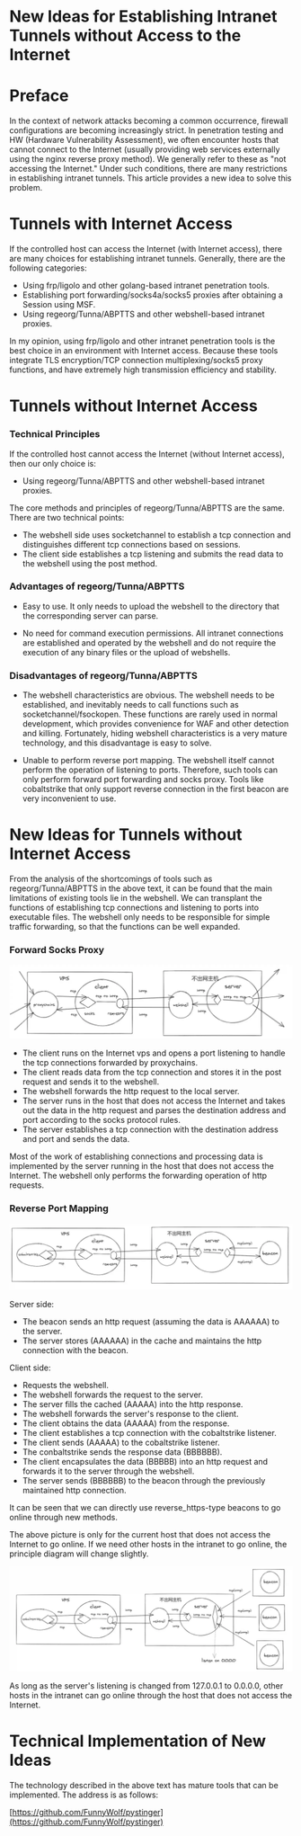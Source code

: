 # New Ideas for Establishing Intranet Tunnels without Access to the Internet

# Preface
In the context of network attacks becoming a common occurrence, firewall configurations are becoming increasingly strict. In penetration testing and HW (Hardware Vulnerability Assessment), we often encounter hosts that cannot connect to the Internet (usually providing web services externally using the nginx reverse proxy method). We generally refer to these as "not accessing the Internet." Under such conditions, there are many restrictions in establishing intranet tunnels. This article provides a new idea to solve this problem.

# Tunnels with Internet Access
If the controlled host can access the Internet (with Internet access), there are many choices for establishing intranet tunnels. Generally, there are the following categories:

+ Using frp/ligolo and other golang-based intranet penetration tools.
+ Establishing port forwarding/socks4a/socks5 proxies after obtaining a Session using MSF.
+ Using regeorg/Tunna/ABPTTS and other webshell-based intranet proxies.

In my opinion, using frp/ligolo and other intranet penetration tools is the best choice in an environment with Internet access. Because these tools integrate TLS encryption/TCP connection multiplexing/socks5 proxy functions, and have extremely high transmission efficiency and stability.

# Tunnels without Internet Access
### Technical Principles
If the controlled host cannot access the Internet (without Internet access), then our only choice is:

+ Using regeorg/Tunna/ABPTTS and other webshell-based intranet proxies.

The core methods and principles of regeorg/Tunna/ABPTTS are the same. There are two technical points:

+ The webshell side uses socketchannel to establish a tcp connection and distinguishes different tcp connections based on sessions.
+ The client side establishes a tcp listening and submits the read data to the webshell using the post method.

### Advantages of regeorg/Tunna/ABPTTS
+ Easy to use.
  It only needs to upload the webshell to the directory that the corresponding server can parse.

+ No need for command execution permissions.
  All intranet connections are established and operated by the webshell and do not require the execution of any binary files or the upload of webshells.

### Disadvantages of regeorg/Tunna/ABPTTS
+ The webshell characteristics are obvious.
  The webshell needs to be established, and inevitably needs to call functions such as socketchannel/fsockopen. These functions are rarely used in normal development, which provides convenience for WAF and other detection and killing. Fortunately, hiding webshell characteristics is a very mature technology, and this disadvantage is easy to solve.

+ Unable to perform reverse port mapping.
  The webshell itself cannot perform the operation of listening to ports. Therefore, such tools can only perform forward port forwarding and socks proxy. Tools like cobaltstrike that only support reverse connection in the first beacon are very inconvenient to use.

# New Ideas for Tunnels without Internet Access
From the analysis of the shortcomings of tools such as regeorg/Tunna/ABPTTS in the above text, it can be found that the main limitations of existing tools lie in the webshell. We can transplant the functions of establishing tcp connections and listening to ports into executable files. The webshell only needs to be responsible for simple traffic forwarding, so that the functions can be well expanded.

### Forward Socks Proxy
![](img\no_internet_intranet_tunnel_construction_new_ideas\1.webp)

+ The client runs on the Internet vps and opens a port listening to handle the tcp connections forwarded by proxychains.
+ The client reads data from the tcp connection and stores it in the post request and sends it to the webshell.
+ The webshell forwards the http request to the local server.
+ The server runs in the host that does not access the Internet and takes out the data in the http request and parses the destination address and port according to the socks protocol rules.
+ The server establishes a tcp connection with the destination address and port and sends the data.

Most of the work of establishing connections and processing data is implemented by the server running in the host that does not access the Internet. The webshell only performs the forwarding operation of http requests.

### Reverse Port Mapping
![](img\no_internet_intranet_tunnel_construction_new_ideas\2.webp)

Server side:

+ The beacon sends an http request (assuming the data is AAAAAA) to the server.
+ The server stores (AAAAAA) in the cache and maintains the http connection with the beacon.

Client side:

+ Requests the webshell.
+ The webshell forwards the request to the server.
+ The server fills the cached (AAAAA) into the http response.
+ The webshell forwards the server's response to the client.
+ The client obtains the data (AAAAA) from the response.
+ The client establishes a tcp connection with the cobaltstrike listener.
+ The client sends (AAAAA) to the cobaltstrike listener.
+ The conbaltstrike sends the response data (BBBBBB).
+ The client encapsulates the data (BBBBB) into an http request and forwards it to the server through the webshell.
+ The server sends (BBBBBB) to the beacon through the previously maintained http connection.

It can be seen that we can directly use reverse_https-type beacons to go online through new methods.

The above picture is only for the current host that does not access the Internet to go online. If we need other hosts in the intranet to go online, the principle diagram will change slightly.

![](img\no_internet_intranet_tunnel_construction_new_ideas\3.webp)

As long as the server's listening is changed from 127.0.0.1 to 0.0.0.0, other hosts in the intranet can go online through the host that does not access the Internet.

# Technical Implementation of New Ideas
The technology described in the above text has mature tools that can be implemented. The address is as follows:

[https://github.com/FunnyWolf/pystinger](https://github.com/FunnyWolf/pystinger)